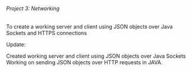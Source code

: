 ###### Project 3: Networking 

To create a working server and client using JSON objects over Java Sockets and HTTPS connections 

Update:

Created working server and client using JSON objects over Java Sockets   
Working on sending JSON objects over HTTP requests in JAVA.
